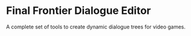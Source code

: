 # Final Frontier Dialogue Editor
A complete set of tools to create dynamic dialogue trees for video games.
